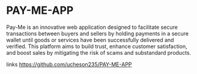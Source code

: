 # PAY-ME-APP
Pay-Me is an innovative web application designed to facilitate secure transactions between buyers and sellers by holding payments in a secure wallet until goods or services have been successfully delivered and verified. This platform aims to build trust, enhance customer satisfaction, and boost sales by mitigating the risk of scams and substandard products.

links https://github.com/ucheson235/PAY-ME-APP
